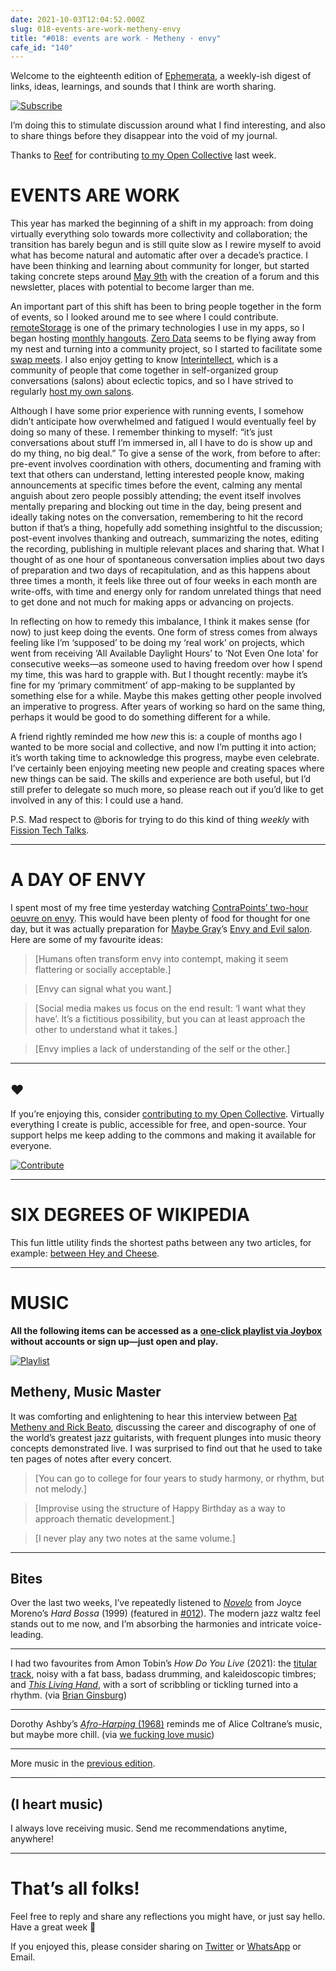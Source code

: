 ```yaml
---
date: 2021-10-03T12:04:52.000Z
slug: 018-events-are-work-metheny-envy
title: "#018: events are work · Metheny · envy"
cafe_id: "140"
---
```

Welcome to the eighteenth edition of [Ephemerata](https://rosano.ca/ephemerata), a weekly-ish digest of links, ideas, learnings, and sounds that I think are worth sharing.

[![Subscribe](https://static.rosano.ca/_shared/_RCSSubscribeButton.svg)](https://rosano.ca/ephemerata)

I’m doing this to stimulate discussion around what I find interesting, and also to share things before they disappear into the void of my journal.

Thanks to [Reef](https://www.reefloretto.com) for contributing [to my Open Collective](https://rosano.ca/fund) last week.

# EVENTS ARE WORK

This year has marked the beginning of a shift in my approach: from doing virtually everything solo towards more collectivity and collaboration; the transition has barely begun and is still quite slow as I rewire myself to avoid what has become natural and automatic after over a decade’s practice. I have been thinking and learning about community for longer, but started taking concrete steps around [May 9th](https://rosano.hmm.garden/01f5cfkdd1x912wsyer3099bkr) with the creation of a forum and this newsletter, places with potential to become larger than me.

An important part of this shift has been to bring people together in the form of events, so I looked around me to see where I could contribute. [remoteStorage](https://remotestorage.io) is one of the primary technologies I use in my apps, so I began hosting [monthly hangouts](https://community.remotestorage.io/c/events/12). [Zero Data](https://0data.app) seems to be flying away from my nest and turning into a community project, so I started to facilitate some [swap meets](https://chat.0data.app/c/events/5). I also enjoy getting to know [Interintellect](https://interintellect.com), which is a community of people that come together in self-organized group conversations (salons) about eclectic topics, and so I have strived to regularly [host my own salons](https://interintellect.com/salons/photo/?tribe-bar-search=rosano&eventDisplay=past).

Although I have some prior experience with running events, I somehow didn’t anticipate how overwhelmed and fatigued I would eventually feel by doing so many of these. I remember thinking to myself: “it’s just conversations about stuff I’m immersed in, all I have to do is show up and do my thing, no big deal.” To give a sense of the work, from before to after: pre-event involves coordination with others, documenting and framing with text that others can understand, letting interested people know, making announcements at specific times before the event, calming any mental anguish about zero people possibly attending; the event itself involves mentally preparing and blocking out time in the day, being present and ideally taking notes on the conversation, remembering to hit the record button if that’s a thing, hopefully add something insightful to the discussion; post-event involves thanking and outreach, summarizing the notes, editing the recording, publishing in multiple relevant places and sharing that. What I thought of as one hour of spontaneous conversation implies about two days of preparation and two days of recapitulation, and as this happens about three times a month, it feels like three out of four weeks in each month are write-offs, with time and energy only for random unrelated things that need to get done and not much for making apps or advancing on projects.

In reflecting on how to remedy this imbalance, I think it makes sense (for now) to just keep doing the events. One form of stress comes from always feeling like I’m ‘supposed’ to be doing my ‘real work’ on projects, which went from receiving ‘All Available Daylight Hours’ to ‘Not Even One Iota’ for consecutive weeks—as someone used to having freedom over how I spend my time, this was hard to grapple with. But I thought recently: maybe it’s fine for my ‘primary commitment’ of app-making to be supplanted by something else for a while. Maybe this makes getting other people involved an imperative to progress. After years of working so hard on the same thing, perhaps it would be good to do something different for a while.

A friend rightly reminded me how _new_ this is: a couple of months ago I wanted to be more social and collective, and now I’m putting it into action; it’s worth taking time to acknowledge this progress, maybe even celebrate. I’ve certainly been enjoying meeting new people and creating spaces where new things can be said. The skills and experience are both useful, but I’d still prefer to delegate so much more, so please reach out if you’d like to get involved in any of this: I could use a hand.

P.S. Mad respect to @boris for trying to do this kind of thing _weekly_ with [Fission Tech Talks](https://talk.fission.codes/t/fission-tech-talks/1902).

---

# A DAY OF ENVY

I spent most of my free time yesterday watching [ContraPoints’ two-hour oeuvre on envy](https://www.youtube.com/watch?v=aPhrTOg1RUk). This would have been plenty of food for thought for one day, but it was actually preparation for [Maybe Gray](https://twitter.com/maybegray)’s [Envy and Evil salon](https://interintellect.com/salon/envy-and-evil). Here are some of my favourite ideas:

> \[Humans often transform envy into contempt, making it seem flattering or socially acceptable.\]

> \[Envy can signal what you want.\]

> \[Social media makes us focus on the end result: ‘I want what they have’. It’s a fictitious possibility, but you can at least approach the other to understand what it takes.\]

> \[Envy implies a lack of understanding of the self or the other.\]

---

## ❤️

If you’re enjoying this, consider [contributing to my Open Collective](https://rosano.ca/fund). Virtually everything I create is public, accessible for free, and open-source. Your support helps me keep adding to the commons and making it available for everyone.

[![Contribute](https://static.rosano.ca/_shared/_RCSContributeButton.svg)](https://rosano.ca/fund)

---

# SIX DEGREES OF WIKIPEDIA

This fun little utility finds the shortest paths between any two articles, for example: [between Hey and Cheese](https://www.sixdegreesofwikipedia.com/?source=Hey&target=Cheese).

---

# MUSIC

**All the following items can be accessed as a** [**one-click playlist via Joybox**](https://go.rosano.ca/ephemerata-018-music) **without accounts or sign up—just open and play.**

[![Playlist](https://static.rosano.ca/joybox/_JBXPlaylistButton.svg)](https://go.rosano.ca/ephemerata-018-music)

## Metheny, Music Master

It was comforting and enlightening to hear this interview between [Pat Metheny and Rick Beato](https://www.youtube.com/watch?v=QEgalcH%5F-b4), discussing the career and discography of one of the world’s greatest jazz guitarists, with frequent plunges into music theory concepts demonstrated live. I was surprised to find out that he used to take ten pages of notes after every concert.

> \[You can go to college for four years to study harmony, or rhythm, but not melody.\]

> \[Improvise using the structure of Happy Birthday as a way to approach thematic development.\]

> \[I never play any two notes at the same volume.\]

---

## Bites

Over the last two weeks, I’ve repeatedly listened to [_Novelo_](https://joycemoreno.bandcamp.com/track/novelo) from Joyce Moreno’s _Hard Bossa_ (1999) (featured in [#012](https://cafe.rosano.ca/t/012-hard-bossa-cellular-communities-modal-improvisation/111)). The modern jazz waltz feel stands out to me now, and I’m absorbing the harmonies and intricate voice-leading.

---

I had two favourites from Amon Tobin’s _How Do You Live_ (2021): the [titular track](https://amontobin.bandcamp.com/track/how-do-you-live), noisy with a fat bass, badass drumming, and kaleidoscopic timbres; and [_This Living Hand_](https://amontobin.bandcamp.com/track/this-living-hand), with a sort of scribbling or tickling turned into a rhythm. (via [Brian Ginsburg](https://discord.com/channels/478735028319158273/791374365018947644/892916301960470569))

---

Dorothy Ashby’s [_Afro-Harping_ (1968)](https://www.youtube.com/playlist?list=PLRQKT-Cu2%5F2TvNFfQPkzzDiIs3Ta0efau) reminds me of Alice Coltrane’s music, but maybe more chill. (via [we fucking love music](https://wefuckinglovemusic.blogspot.com/2015/06/dorothy-ashby-afro-harping-1968.html))

---

More music in the [previous edition](https://cafe.rosano.ca/t/017-salon-takeaways-mowglis-money-bienaventuranza/135#music-8).

---

## (I heart music)

I always love receiving music. Send me recommendations anytime, anywhere!

---

# That’s all folks!

Feel free to reply and share any reflections you might have, or just say hello. Have a great week 🙂

If you enjoyed this, please consider sharing on [Twitter](https://twitter.com/intent/tweet?url=https%3A%2F%2Fcafe.rosano.ca%2Ft%2F140&text=%23Ephemerata%20018%20by%20%40rosano%3A%20events%20are%20work%20%E2%80%A2%20Metheny%20%E2%80%A2%20envy) or [WhatsApp](https://api.whatsapp.com/send?text=Ephemerata%20%23018%20by%20%40rosano%3A%20events%20are%20work%20%E2%80%A2%20Metheny%20%E2%80%A2%20envy%20https%3A%2F%2Fcafe.rosano.ca%2Ft%2F140) or Email.
